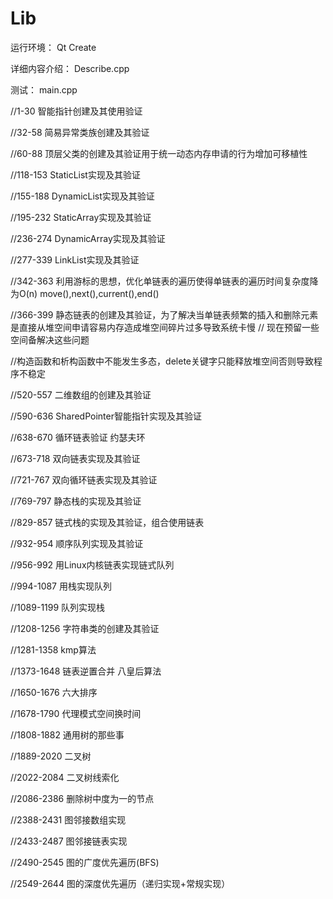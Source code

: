# Lib

运行环境： Qt Create

详细内容介绍： Describe.cpp

测试： main.cpp

//1-30 智能指针创建及其使用验证

//32-58 简易异常类族创建及其验证

//60-88 顶层父类的创建及其验证用于统一动态内存申请的行为增加可移植性

//118-153 StaticList实现及其验证

//155-188 DynamicList实现及其验证

//195-232 StaticArray实现及其验证

//236-274 DynamicArray实现及其验证

//277-339 LinkList实现及其验证

//342-363 利用游标的思想，优化单链表的遍历使得单链表的遍历时间复杂度降为O(n)  move(),next(),current(),end()

//366-399 静态链表的创建及其验证，为了解决当单链表频繁的插入和删除元素是直接从堆空间申请容易内存造成堆空间碎片过多导致系统卡慢
//        现在预留一些空间备解决这些问题

//构造函数和析构函数中不能发生多态，delete关键字只能释放堆空间否则导致程序不稳定

//520-557 二维数组的创建及其验证

//590-636 SharedPointer智能指针实现及其验证

//638-670 循环链表验证 约瑟夫环

//673-718 双向链表实现及其验证

//721-767 双向循环链表实现及其验证

//769-797 静态栈的实现及其验证

//829-857 链式栈的实现及其验证，组合使用链表

//932-954 顺序队列实现及其验证

//956-992 用Linux内核链表实现链式队列

//994-1087 用栈实现队列

//1089-1199 队列实现栈

//1208-1256 字符串类的创建及其验证

//1281-1358 kmp算法

//1373-1648 链表逆置合并 八皇后算法

//1650-1676 六大排序

//1678-1790 代理模式空间换时间

//1808-1882 通用树的那些事

//1889-2020 二叉树

//2022-2084 二叉树线索化

//2086-2386 删除树中度为一的节点

//2388-2431 图邻接数组实现

//2433-2487 图邻接链表实现

//2490-2545 图的广度优先遍历(BFS)

//2549-2644 图的深度优先遍历（递归实现+常规实现）
